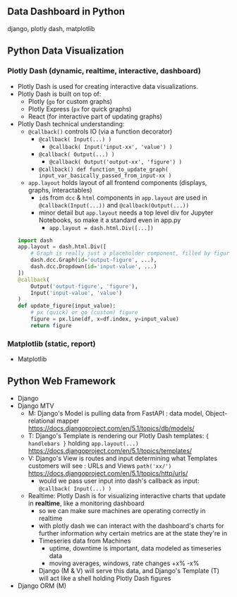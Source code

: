 ## Data Dashboard in Python
django, plotly dash, matplotlib

## Python Data Visualization 
### Plotly Dash (dynamic, realtime, interactive, dashboard)
- Plotly Dash is used for creating interactive data visualizations.
- Plotly Dash is built on top of:
	- Plotly (`go` for custom graphs)
	- Plotly Express (`px` for quick graphs)
	- React (for interactive part of updating graphs)
- Plotly Dash technical understanding:
	- `@callback()` controls IO (via a function decorator)
		- `@callback( Input(...) )` 
			- `@callback( Input('input-xx', 'value') )` 
		- `@callback( Output(...) )` 
			- `@callback( Output('output-xx', 'figure') )` 
		- `@callback() def function_to_update_graph( input_var_basically_passed_from_input-xx )`
	- `app.layout` holds layout of all frontend components (displays, graphs, interactables)
		- `id`s from `dcc` & `html` components in `app.layout` are used in `@callback(Input(...))` and `@callback(Output(...))`
		- minor detail but `app.layout` needs a top level div for Jupyter Notebooks, so make it a standard even in app.py
			- `app.layout = dash.html.Div([...])`
	```python
	import dash
	app.layout = dash.html.Div([
		# Graph is really just a placeholder component, filled by figure function below
		dash.dcc.Graph(id='output-figure', ...),
		dash.dcc.Dropdown(id='input-value', ...)
	])
	@callback(
		Output('output-figure', 'figure'),
		Input('input-value', 'value')
	)
	def update_figure(input_value):
		# px (quick) or go (custom) figure
		figure = px.line(df, x=df.index, y=input_value)
		return figure
	```

### Matplotlib (static, report)
- Matplotlib 

## Python Web Framework
- Django
- Django MTV
	- M: Django's Model is pulling data from FastAPI : data model, Object-relational mapper https://docs.djangoproject.com/en/5.1/topics/db/models/
	- T: Django's Template is rendering our Plotly Dash templates: `{ handlebars }` holding `app.layout(...)` https://docs.djangoproject.com/en/5.1/topics/templates/
	- V: Django's View is routes and input determining what Templates customers will see : URLs and Views `path('xx/')` https://docs.djangoproject.com/en/5.1/topics/http/urls/
		- would we pass user input into dash's callback as input: `@callback( Input(...) )`
	- Realtime: Plotly Dash is for visualizing interactive charts that update in **realtime**, like a monitoring dashboard
		- so we can make sure machines are operating correctly in realtime
		- with plotly dash we can interact with the dashboard's charts for further information why certain metrics are at the state they're in
		- Timeseries data from Machines
			- uptime, downtime is important, data modeled as timeseries data
			- moving averages, windows, rate changes +x% -x%
		- Django (M & V) will serve this data, and Django's Template (T) will act like a shell holding Plotly Dash figures  
- Django ORM (M)